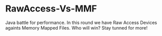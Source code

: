 # RawAccess-Vs-MMF
Java battle for performance. In this round we have Raw Access Devices againts Memory Mapped Files. Who will win? Stay tunned for more!
